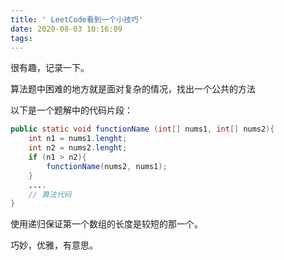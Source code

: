 ```yaml
---
title: ' LeetCode看到一个小技巧'
date: 2020-08-03 10:16:09
tags:
---
```




很有趣，记录一下。

算法题中困难的地方就是面对复杂的情况，找出一个公共的方法

以下是一个题解中的代码片段：
```java
public static void functionName (int[] nums1, int[] nums2){
    int n1 = nums1.lenght;
    int n2 = nums2.lenght;
    if (n1 > n2){
        functionName(nums2, nums1);
    }
    ....
    // 算法代码
}
```
使用递归保证第一个数组的长度是较短的那一个。



巧妙，优雅，有意思。